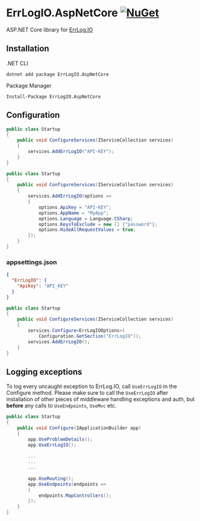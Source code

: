 # ErrLogIO.AspNetCore [![NuGet](https://img.shields.io/nuget/v/ErrLogIO.AspNetCore.svg)](https://www.nuget.org/packages/ErrLogIO.AspNetCore)

ASP.NET Core library for [ErrLog.IO](https://errlog.io/)

## Installation

.NET CLI
```
dotnet add package ErrLogIO.AspNetCore
```

Package Manager
```
Install-Package ErrLogIO.AspNetCore
```

## Configuration

```csharp
public class Startup
{
    public void ConfigureServices(IServiceCollection services)
    {
        services.AddErrLogIO("API-KEY");
    }
}
```

```csharp
public class Startup
{
    public void ConfigureServices(IServiceCollection services)
    {
        services.AddErrLogIO(options =>
        {
            options.ApiKey = "API-KEY";
            options.AppName = "MyApp";
            options.Language = Language.CSharp;
            options.KeysToExclude = new [] {"password"};
            options.HideAllRequestValues = true;
        });
    }
}
```

### appsettings.json

```json
{
  "ErrLogIO": {
    "ApiKey": "API_KEY"
  }
}
```

```csharp
public class Startup
{
    public void ConfigureServices(IServiceCollection services)
    {
        services.Configure<ErrLogIOOptions>(
            Configuration.GetSection("ErrLogIO"));
        services.AddErrLogIO();
    }
}
```

## Logging exceptions

To log every uncaught exception to ErrLog.IO, call `UseErrLogIO` in the Configure method. Please make sure to call the `UseErrLogIO` after installation of other pieces of middleware handling exceptions and auth, but **before** any calls to `UseEndpoints`, `UseMvc` etc.

```csharp
public class Startup
{
    public void Configure(IApplicationBuilder app)
    {
        app.UseProblemDetails();
        app.UseErrLogIO();
        
        ...
        ...
        ...
        
        app.UseRouting();
        app.UseEndpoints(endpoints =>
        {
            endpoints.MapControllers();
        });
    }
}
```
